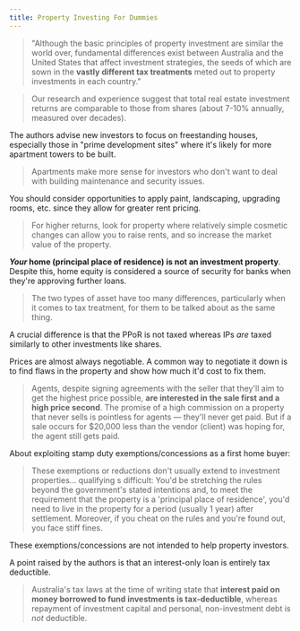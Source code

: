 ```yaml
---
title: Property Investing For Dummies
---
```


> "Although the basic principles of property investment are similar the world over, fundamental differences exist between Australia and the United States that affect investment strategies, the seeds of which are sown in the **vastly different tax treatments** meted out to property investments in each country."

> Our research and experience suggest that total real estate investment returns are comparable to those from shares (about 7-10% annually, measured over decades).

The authors advise new investors to focus on freestanding houses, especially those in "prime development sites" where it's likely for more apartment towers to be built.
> Apartments make more sense for investors who don't want to deal with building maintenance and security issues.

You should consider opportunities to apply paint, landscaping, upgrading rooms, etc. since they allow for greater rent pricing.
> For higher returns, look for property where relatively simple cosmetic changes can allow you to raise rents, and so increase the market value of the property.

***Your* home (principal place of residence) is not an investment property**. Despite this, home equity is considered a source of security for banks when they're approving further loans.
> The two types of asset have too many differences, particularly when it comes to tax treatment, for them to be talked about as the same thing.

A crucial difference is that the PPoR is not taxed whereas IPs *are* taxed similarly to other investments like shares. 

Prices are almost always negotiable. A common way to negotiate it down is to find flaws in the property and show how much it'd cost to fix them.

> Agents, despite signing agreements with the seller that they'll aim to get the highest price possible, **are interested in the sale first and a high price second**. The promise of a high commission on a property that never sells is pointless for agents — they'll never get paid. But if a sale occurs for $20,000 less than the vendor (client) was hoping for, the agent still gets paid.

About exploiting stamp duty exemptions/concessions as a first home buyer:
> These exemptions or reductions don't usually extend to investment properties... qualifying s difficult: You'd be stretching the rules beyond the government's stated intentions and, to meet the requirement that the property is a 'principal place of residence', you'd need to live in the property for a period (usually 1 year) after settlement. Moreover, if you cheat on the rules and you're found out, you face stiff fines.

These exemptions/concessions are not intended to help property investors.

A point raised by the authors is that an interest-only loan is entirely tax deductible.
> Australia's tax laws at the time of writing state that **interest paid on money borrowed to fund investments is tax-deductible**, whereas repayment of investment capital and personal, non-investment debt is *not* deductible.
